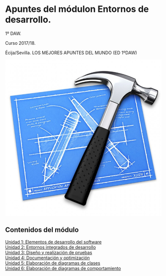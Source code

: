 # Apuntes del módulon Entornos de desarrollo.

1º DAW.

Curso 2017/18.

Écija/Sevilla.
LOS MEJORES APUNTES DEL MUNDO (ED 1ºDAW)

![antonio toro](img/logo.jpg)


## Contenidos del módulo

[Unidad 1: Elementos de desarrollo del software](1.ELEMENTOS.md)  
[Unidad 2: Entornos integrados de desarrollo](1.ENTORNOS.md)   
[Unidad 3: Diseño y realización de pruebas](1.PRUEBAS.md)    
[Unidad 4: Documentación y optimización](1.DOCUMENTACIÓN.md)  
[Unidad 5: Elaboración de diagramas de clases](1.DIAGRAMAS_CLASES.md)    
[Unidad 6: Elaboración de diagramas de comportamiento](1.DIAGRAMAS_COMPORTAMIENTO.md)    
